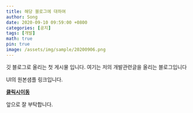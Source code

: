 ```yaml
---
title: 해당 블로그에 대하여
author: Song
date: 2020-09-10 09:59:00 +0800
categories: [공지]
tags: [개발]
math: true
pin: true
image: /assets/img/sample/20200906.png
---
```


깃 블로그로 올리는 첫 게시물 입니다.
여기는 저의 개발관련글을 올리는 블로그입니다

UI의 원본샘플 링크입니다.

[**클릭시이동**](https://chirpy.cotes.info/)

앞으로 잘 부탁합니다.
